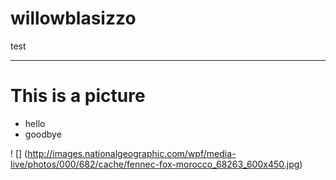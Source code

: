 # willowblasizzo
test


----

# This is a picture
- hello
- goodbye

! [] (http://images.nationalgeographic.com/wpf/media-live/photos/000/682/cache/fennec-fox-morocco_68263_600x450.jpg)
